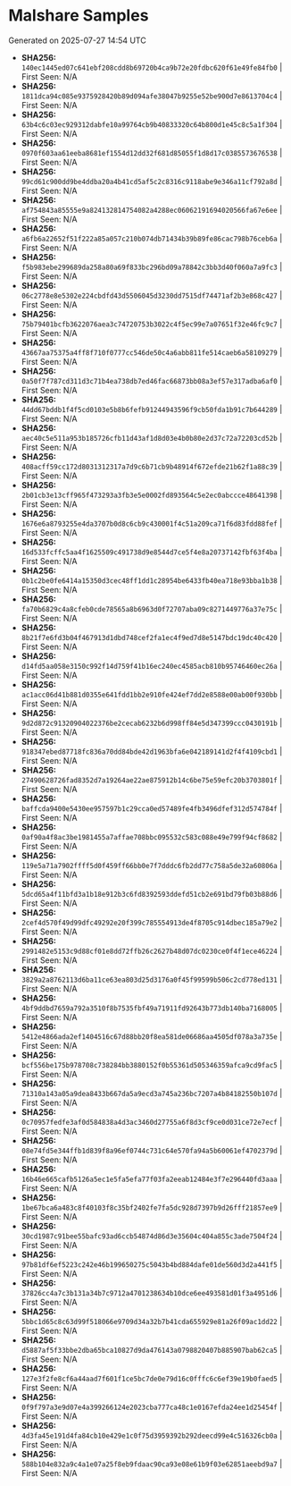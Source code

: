 # Malshare Samples
Generated on 2025-07-27 14:54 UTC

- **SHA256:** `140ec1445ed07c641ebf208cdd8b69720b4ca9b72e20fdbc620f61e49fe84fb0` | First Seen: N/A
- **SHA256:** `1811dca94c085e9375928420b89d094afe38047b9255e52be900d7e8613704c4` | First Seen: N/A
- **SHA256:** `63b4c6c03ec929312dabfe10a99764cb9b40833320c64b800d1e45c8c5a1f304` | First Seen: N/A
- **SHA256:** `0970f603aa61eeba8681ef1554d12dd32f681d85055f1d8d17c0385573676538` | First Seen: N/A
- **SHA256:** `99cd61c900dd9be4ddba20a4b41cd5af5c2c8316c9118abe9e346a11cf792a8d` | First Seen: N/A
- **SHA256:** `af754843a85555e9a824132814754082a4288ec06062191694020566fa67e6ee` | First Seen: N/A
- **SHA256:** `a6fb6a22652f51f222a85a057c210b074db71434b39b89fe86cac798b76ceb6a` | First Seen: N/A
- **SHA256:** `f5b983ebe299689da258a80a69f833bc296bd09a78842c3bb3d40f060a7a9fc3` | First Seen: N/A
- **SHA256:** `06c2778e8e5302e224cbdfd43d5506045d3230dd7515df74471af2b3e868c427` | First Seen: N/A
- **SHA256:** `75b79401bcfb3622076aea3c74720753b3022c4f5ec99e7a07651f32e46fc9c7` | First Seen: N/A
- **SHA256:** `43667aa75375a4ff8f710f0777cc546de50c4a6abb811fe514caeb6a58109279` | First Seen: N/A
- **SHA256:** `0a50f7f787cd311d3c71b4ea738db7ed46fac66873bb08a3ef57e317adba6af0` | First Seen: N/A
- **SHA256:** `44dd67bddb1f4f5cd0103e5b8b6fefb91244943596f9cb50fda1b91c7b644289` | First Seen: N/A
- **SHA256:** `aec40c5e511a953b185726cfb11d43af1d8d03e4b0b80e2d37c72a72203cd52b` | First Seen: N/A
- **SHA256:** `408acff59cc172d8031312317a7d9c6b71cb9b48914f672efde21b62f1a88c39` | First Seen: N/A
- **SHA256:** `2b01cb3e13cff965f473293a3fb3e5e0002fd893564c5e2ec0abccce48641398` | First Seen: N/A
- **SHA256:** `1676e6a8793255e4da3707b0d8c6cb9c430001f4c51a209ca71f6d83fdd88fef` | First Seen: N/A
- **SHA256:** `16d533fcffc5aa4f1625509c491738d9e8544d7ce5f4e8a20737142fbf63f4ba` | First Seen: N/A
- **SHA256:** `0b1c2be0fe6414a15350d3cec48ff1dd1c28954be6433fb40ea718e93bba1b38` | First Seen: N/A
- **SHA256:** `fa70b6829c4a8cfeb0cde78565a8b6963d0f72707aba09c8271449776a37e75c` | First Seen: N/A
- **SHA256:** `8b21f7e6fd3b04f467913d1dbd748cef2fa1ec4f9ed7d8e5147bdc19dc40c420` | First Seen: N/A
- **SHA256:** `d14fd5aa058e3150c992f14d759f41b16ec240ec4585acb810b95746460ec26a` | First Seen: N/A
- **SHA256:** `ac1acc06d41b881d0355e641fdd1bb2e910fe424ef7dd2e8588e00ab00f930bb` | First Seen: N/A
- **SHA256:** `9d2d872c91320904022376be2cecab6232b6d998ff84e5d347399ccc0430191b` | First Seen: N/A
- **SHA256:** `918347ebed87718fc836a70dd84bde42d1963bfa6e042189141d2f4f4109cbd1` | First Seen: N/A
- **SHA256:** `27490628726fad8352d7a19264ae22ae875912b14c6be75e59efc20b3703801f` | First Seen: N/A
- **SHA256:** `baffcda9400e5430ee957597b1c29cca0ed57489fe4fb3496dfef312d574784f` | First Seen: N/A
- **SHA256:** `0af90a4f8ac3be1981455a7affae708bbc095532c583c088e49e799f94cf8682` | First Seen: N/A
- **SHA256:** `119e5a71a7902ffff5d0f459ff66bb0e7f7dddc6fb2dd77c758a5de32a60806a` | First Seen: N/A
- **SHA256:** `5dcd65a4f11bfd3a1b18e912b3c6fd8392593ddefd51cb2e691bd79fb03b88d6` | First Seen: N/A
- **SHA256:** `2cef4d570f49d99dfc49292e20f399c785554913de4f8705c914dbec185a79e2` | First Seen: N/A
- **SHA256:** `2991482e5153c9d88cf01e8dd72ffb26c2627b48d07dc0230ce0f4f1ece46224` | First Seen: N/A
- **SHA256:** `3829a2a8762113d6ba11ce63ea803d25d3176a0f45f99599b506c2cd778ed131` | First Seen: N/A
- **SHA256:** `4bf9ddbd7659a792a3510f8b7535fbf49a71911fd92643b773db140ba7168005` | First Seen: N/A
- **SHA256:** `5412e4866ada2ef1404516c67d88bb20f8ea581de06686aa4505df078a3a735e` | First Seen: N/A
- **SHA256:** `bcf556be175b978708c738284bb3880152f0b55361d505346359afca9cd9fac5` | First Seen: N/A
- **SHA256:** `71310a143a05a9dea8433b667da5a9ecd3a745a236bc7207a4b84182550b107d` | First Seen: N/A
- **SHA256:** `0c70957fedfe3af0d584838a4d3ac3460d27755a6f8d3cf9ce0d031ce72e7ecf` | First Seen: N/A
- **SHA256:** `08e74fd5e344ffb1d839f8a96ef0744c731c64e570fa94a5b60061ef4702379d` | First Seen: N/A
- **SHA256:** `16b46e665cafb5126a5ec1e5fa5efa77f03fa2eeab12484e3f7e296440fd3aaa` | First Seen: N/A
- **SHA256:** `1be67bca6a483c8f40103f8c35bf2402fe7fa5dc928d7397b9d26fff21857ee9` | First Seen: N/A
- **SHA256:** `30cd1987c91bee55bafc93ad6ccb54874d86d3e35604c404a855c3ade7504f24` | First Seen: N/A
- **SHA256:** `97b81df6ef5223c242e46b199650275c5043b4bd884dafe01de560d3d2a441f5` | First Seen: N/A
- **SHA256:** `37826cc4a7c3b131a34b7c9712a4701238634b10dce6ee493581d01f3a4951d6` | First Seen: N/A
- **SHA256:** `5bbc1d65c8c63d99f518066e9709d34a32b7b41cda655929e81a26f09ac1dd22` | First Seen: N/A
- **SHA256:** `d5887af5f33bbe2dba65bca10827d9da476143a0798820407b885907bab62ca5` | First Seen: N/A
- **SHA256:** `127e3f2fe8cf6a44aad7f601f1ce5bc7de0e79d16c0fffc6c6ef39e19b0faed5` | First Seen: N/A
- **SHA256:** `0f9f797a3e9d07e4a399266124e2023cba777ca48c1e0167efda24ee1d25454f` | First Seen: N/A
- **SHA256:** `4d3fa45e191d4fa84cb10e429e1c0f75d3959392b292deecd99e4c516326cb0a` | First Seen: N/A
- **SHA256:** `588b104e832a9c4a1e07a25f8eb9fdaac90ca93e08e61b9f03e62851aeebd9a7` | First Seen: N/A
